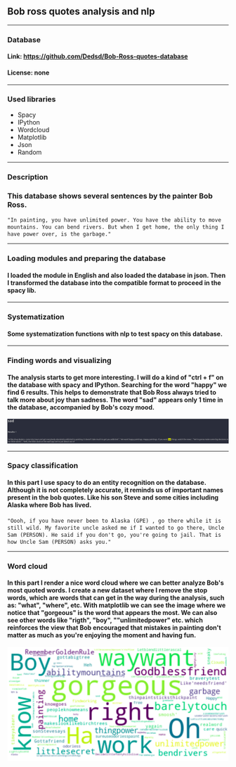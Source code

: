 ## Bob ross quotes analysis and nlp

---

### Database

#### Link: https://github.com/Dedsd/Bob-Ross-quotes-database
#### License: none

---

### Used libraries

- Spacy
- IPython
- Wordcloud
- Matplotlib
- Json
- Random

---

### Description

### This database shows several sentences by the painter Bob Ross.

```
"In painting, you have unlimited power. You have the ability to move mountains. You can bend rivers. But when I get home, the only thing I have power over, is the garbage."
```

---

### Loading modules and preparing the database

#### I loaded the module in English and also loaded the database in json. Then I transformed the database into the compatible format to proceed in the spacy lib.

---

### Systematization

#### Some systematization functions with nlp to test spacy on this database.

---

### Finding words and visualizing

#### The analysis starts to get more interesting. I will do a kind of "ctrl + f" on the database with spacy and IPython. Searching for the word "happy" we find 6 results. This helps to demonstrate that Bob Ross always tried to talk more about joy than sadness. The word "sad" appears only 1 time in the database, accompanied by Bob's cozy mood.

<img src='images/fw.png'>

---

### Spacy classification

#### In this part I use spacy to do an entity recognition on the database. Although it is not completely accurate, it reminds us of important names present in the bob quotes. Like his son Steve and some cities including Alaska where Bob has lived.

```
"Oooh, if you have never been to Alaska (GPE) , go there while it is still wild. My favorite uncle asked me if I wanted to go there, Uncle Sam (PERSON). He said if you don't go, you're going to jail. That is how Uncle Sam (PERSON) asks you."
```

---

### Word cloud

#### In this part I render a nice word cloud where we can better analyze Bob's most quoted words. I create a new dataset where I remove the stop words, which are words that can get in the way during the analysis, such as: "what", "where", etc. With matplotlib we can see the image where we notice that "gorgeous" is the word that appears the most. We can also see other words like "rigth", "boy", ""unlimitedpower" etc. which reinforces the view that Bob encouraged that mistakes in painting don't matter as much as you're enjoying the moment and having fun.

<img src='images/wc.png'>